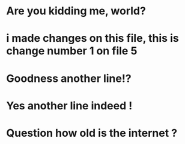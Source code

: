 # Are you kidding me, world?
# i made changes on this file, this is change number 1 on file 5
# Goodness another line!?

# Yes another line indeed !

# Question how old is the internet ? 